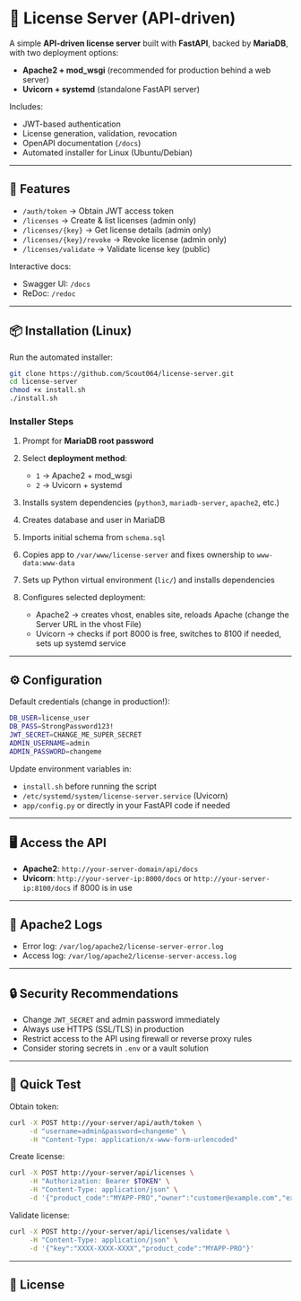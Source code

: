 # 🔑 License Server (API-driven)

A simple **API-driven license server** built with **FastAPI**, backed by **MariaDB**, with two deployment options:

* **Apache2 + mod\_wsgi** (recommended for production behind a web server)
* **Uvicorn + systemd** (standalone FastAPI server)

Includes:

* JWT-based authentication
* License generation, validation, revocation
* OpenAPI documentation (`/docs`)
* Automated installer for Linux (Ubuntu/Debian)

---

## 🚀 Features

* `/auth/token` → Obtain JWT access token
* `/licenses` → Create & list licenses (admin only)
* `/licenses/{key}` → Get license details (admin only)
* `/licenses/{key}/revoke` → Revoke license (admin only)
* `/licenses/validate` → Validate license key (public)

Interactive docs:

* Swagger UI: `/docs`
* ReDoc: `/redoc`

---

## 📦 Installation (Linux)

Run the automated installer:

```bash
git clone https://github.com/Scout064/license-server.git
cd license-server
chmod +x install.sh
./install.sh
```

### Installer Steps

1. Prompt for **MariaDB root password**
2. Select **deployment method**:

   * `1` → Apache2 + mod\_wsgi
   * `2` → Uvicorn + systemd
3. Installs system dependencies (`python3`, `mariadb-server`, `apache2`, etc.)
4. Creates database and user in MariaDB
5. Imports initial schema from `schema.sql`
6. Copies app to `/var/www/license-server` and fixes ownership to `www-data:www-data`
7. Sets up Python virtual environment (`lic/`) and installs dependencies
8. Configures selected deployment:

   * Apache2 → creates vhost, enables site, reloads Apache (change the Server URL in the vhost File)
   * Uvicorn → checks if port 8000 is free, switches to 8100 if needed, sets up systemd service

---

## ⚙️ Configuration

Default credentials (change in production!):

```bash
DB_USER=license_user
DB_PASS=StrongPassword123!
JWT_SECRET=CHANGE_ME_SUPER_SECRET
ADMIN_USERNAME=admin
ADMIN_PASSWORD=changeme
```

Update environment variables in:

* `install.sh` before running the script
* `/etc/systemd/system/license-server.service` (Uvicorn)
* `app/config.py` or directly in your FastAPI code if needed

---

## 🖥 Access the API

* **Apache2**: `http://your-server-domain/api/docs`
* **Uvicorn**: `http://your-server-ip:8000/docs` or `http://your-server-ip:8100/docs` if 8000 is in use

---

## 🔧 Apache2 Logs

* Error log: `/var/log/apache2/license-server-error.log`
* Access log: `/var/log/apache2/license-server-access.log`

---

## 🔒 Security Recommendations

* Change `JWT_SECRET` and admin password immediately
* Always use HTTPS (SSL/TLS) in production
* Restrict access to the API using firewall or reverse proxy rules
* Consider storing secrets in `.env` or a vault solution

---

## 🧪 Quick Test

Obtain token:

```bash
curl -X POST http://your-server/api/auth/token \
     -d "username=admin&password=changeme" \
     -H "Content-Type: application/x-www-form-urlencoded"
```

Create license:

```bash
curl -X POST http://your-server/api/licenses \
     -H "Authorization: Bearer $TOKEN" \
     -H "Content-Type: application/json" \
     -d '{"product_code":"MYAPP-PRO","owner":"customer@example.com","expires_in_days":365}'
```

Validate license:

```bash
curl -X POST http://your-server/api/licenses/validate \
     -H "Content-Type: application/json" \
     -d '{"key":"XXXX-XXXX-XXXX","product_code":"MYAPP-PRO"}'
```

---

## 📄 License


